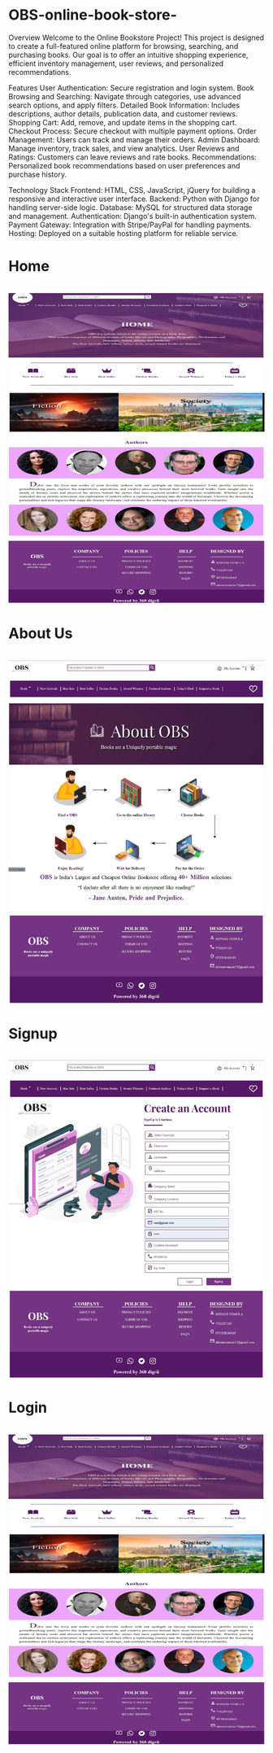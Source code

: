 # OBS-online-book-store-
Overview
Welcome to the Online Bookstore Project! This project is designed to create a full-featured online platform for browsing, searching, and purchasing books. Our goal is to offer an intuitive shopping experience, efficient inventory management, user reviews, and personalized recommendations.

Features
User Authentication: Secure registration and login system.
Book Browsing and Searching: Navigate through categories, use advanced search options, and apply filters.
Detailed Book Information: Includes descriptions, author details, publication data, and customer reviews.
Shopping Cart: Add, remove, and update items in the shopping cart.
Checkout Process: Secure checkout with multiple payment options.
Order Management: Users can track and manage their orders.
Admin Dashboard: Manage inventory, track sales, and view analytics.
User Reviews and Ratings: Customers can leave reviews and rate books.
Recommendations: Personalized book recommendations based on user preferences and purchase history.

Technology Stack
Frontend: HTML, CSS, JavaScript, jQuery for building a responsive and interactive user interface.
Backend: Python with Django for handling server-side logic.
Database: MySQL for structured data storage and management.
Authentication: Django's built-in authentication system.
Payment Gateway: Integration with Stripe/PayPal for handling payments.
Hosting: Deployed on a suitable hosting platform for reliable service.

<h1>Home</h1><br>
<img src="screenshots/home.jpg" name="home page"><br>

<h1>About Us</h1><br>
<img src="screenshots/about us.jpg" name="home page"><br>

<h1>Signup</h1><br>
<img src="screenshots/signup.jpg" name="home page"><br>

<h1>Login</h1><br>
<img src="screenshots/home.jpg" name="home page"><br>
